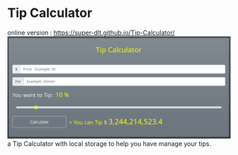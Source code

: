 # Tip Calculator
online version : https://super-dlt.github.io/Tip-Calculator/
![alt text](https://github.com/Super-DLT/Tip-Calculator/blob/master/screen.jpg)
a Tip Calculator with local storage to help you have manage your tips.
